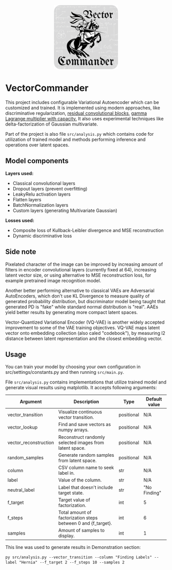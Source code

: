<p align="center">
    <img width="200" src="/vclogo.png"/>
</p>

# VectorCommander

This project includes configurable Variational Autoencoder which can be customized and trained. It is implemented using modern approaches, like
discriminative regularization, <a href="https://arxiv.org/abs/1512.03385">residual convolutional blocks</a>, <a href="https://arxiv.org/pdf/1804.03599.pdf">gamma Lagrange multiplier with capacity.</a> It also uses experimental techniques like delta-factorization of Gaussian multivariate.

Part of the project is also file `src/analysis.py` which contains code for utilization of trained model and
methods performing inference and operations over latent spaces.

## Model components
<b>Layers used:</b>
<ul>
    <li>Classical convolutional layers</li>
    <li>Dropout layers (prevent overfitting)</li>
    <li>LeakyRelu activation layers</li>
    <li>Flatten layers</li>
    <li>BatchNormalization layers</li>
    <li>Custom layers (generating Multivariate Gaussian)</li>
</ul>

<b>Losses used:</b>
<ul>
    <li>Composite loss of Kullback-Leibler divergence and MSE reconstruction</li>
    <li>Dynamic discriminative loss</li>
</ul>

## Side note
Pixelated character of the image can be improved by
increasing amount of filters in encoder convolutional layers (currently fixed at 64), increasing latent vector size,
or using alternative to MSE
reconstruction loss, for example pretrained image recognition model.

Another better performing alternative to classical
VAEs are Adversarial AutoEncoders, which don't use KL Divergence to measure quality of generated probability distribution,
but discriminator model being taught that generated PD is "fake" while standard normal distribution is "real". AAEs yield
better results by generating more compact latent spaces.

Vector-Quantized Variational Encoder (VQ-VAE) is another widely accepted improvement to some of the VAE training objectives. VQ-VAE maps latent vector onto embedding collection (also caled "codebook"), by measuring l2 distance between latent representation and the closest embedding vector.

## Usage
You can train your model by choosing your own configuration in src/settings/constants.py
and then running `src/main.py`.

File `src/analysis.py` contains implementations that utilize trained model and generate
visual results using matplotlib. It accepts following arguments:

Argument | Description | Type | Default value |
--- | --- | --- | --- |
vector_transition | Visualize continuous vector transition. | positional | N/A |
vector_lookup | Find and save vectors as numpy arrays. | positional | N/A |
vector_reconstruction | Reconstruct randomly selected images from latent space. | positional | N/A
random_samples | Generate random samples from latent space. | positional | N/A
column | CSV column name to seek label in. | str | N/A |
label | Value of the column. | str | N/A |
neutral_label | Label that doesn't include target state. | str | "No Finding" |
f_target | Target value of factorization. | int | 5 |
f_steps | Total amount of factorization steps between 0 and {f_target}. | int | 6 |
samples | Amount of samples to display. | int | 1 |

This line was used to generate results in Demonstration section:
```
py src/analysis.py --vector_transition --column "Finding Labels" --label "Hernia" --f_target 2 --f_steps 10 --samples 2
```
